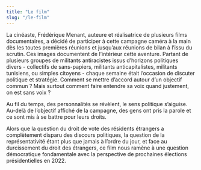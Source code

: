 ```yaml
---
title: "Le film"
slug: "/le-film"
---
```


La cinéaste, Frédérique Menant, auteure et réalisatrice de plusieurs films documentaires, a décidé de participer à cette campagne caméra à la main dès les toutes premières réunions et jusqu’aux réunions de bilan à l’issu du scrutin. Ces images documentent de l’intérieur cette aventure. Partant de plusieurs groupes de militants antiracistes issus d’horizons politiques divers - collectifs de sans-papiers, militants anticapitalistes, militants tunisiens, ou simples citoyens - chaque semaine était l’occasion de discuter politique et stratégie. Comment se mettre d’accord autour d’un objectif commun ? Mais surtout comment faire entendre sa voix quand justement, on est sans voix ?

Au fil du temps, des personnalités se révèlent, le sens politique s’aiguise. Au-delà de l’objectif affiché de la campagne, des gens ont pris la parole et ce sont mis à se battre pour leurs droits. 

Alors que la question du droit de vote des résidents étrangers a complètement disparu des discours politiques, la question de la représentativité étant plus que jamais à l’ordre du jour, et face au durcissement du droit des étrangers, ce film nous ramène à une question démocratique fondamentale avec la perspective de prochaines élections présidentielles en 2022.
